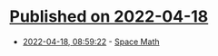 # [Published on 2022-04-18](index.md)

* [2022-04-18, 08:59:22](https://news.ycombinator.com/item?id=31068659) - [Space Math](https://aimath.org/~farmer/spacemath/)
